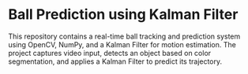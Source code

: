 # Ball Prediction using Kalman Filter
This repository contains a real-time ball tracking and prediction system using OpenCV, NumPy, and a Kalman Filter for motion estimation. The project captures video input, detects an object based on color segmentation, and applies a Kalman Filter to predict its trajectory.
